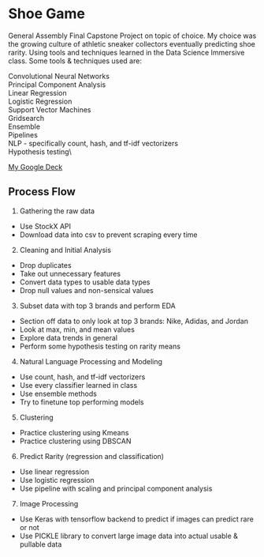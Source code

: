 # Shoe Game
General Assembly Final Capstone Project on topic of choice. My choice was the growing culture of athletic sneaker collectors eventually predicting shoe rarity. Using tools and techniques learned in the Data Science Immersive class. Some tools & techniques used are:

Convolutional Neural Networks\
Principal Component Analysis\
Linear Regression\
Logistic Regression\
Support Vector Machines\
Gridsearch\
Ensemble\
Pipelines\
NLP - specifically count, hash, and tf-idf vectorizers\
Hypothesis testing\

[My Google Deck](https://docs.google.com/presentation/d/1UOJk8wIvOb7Ah7lUZBQpM79HJMvQfFRcrlScOc5kc74/edit?usp=sharing)

## Process Flow
1. Gathering the raw data
- Use StockX API
- Download data into csv to prevent scraping every time

2. Cleaning and Initial Analysis
- Drop duplicates
- Take out unnecessary features
- Convert data types to usable data types
- Drop null values and non-sensical values

3. Subset data with top 3 brands and perform EDA
- Section off data to only look at top 3 brands: Nike, Adidas, and Jordan
- Look at max, min, and mean values
- Explore data trends in general
- Perform some hypothesis testing on rarity means

4. Natural Language Processing and Modeling
- Use count, hash, and tf-idf vectorizers
- Use every classifier learned in class
- Use ensemble methods
- Try to finetune top performing models

5. Clustering
- Practice clustering using Kmeans
- Practice clustering using DBSCAN

6. Predict Rarity (regression and classification)
- Use linear regression
- Use logistic regression
- Use pipeline with scaling and principal component analysis

7. Image Processing
- Use Keras with tensorflow backend to predict if images can predict rare or not
- Use PICKLE library to convert large image data into actual usable & pullable data
